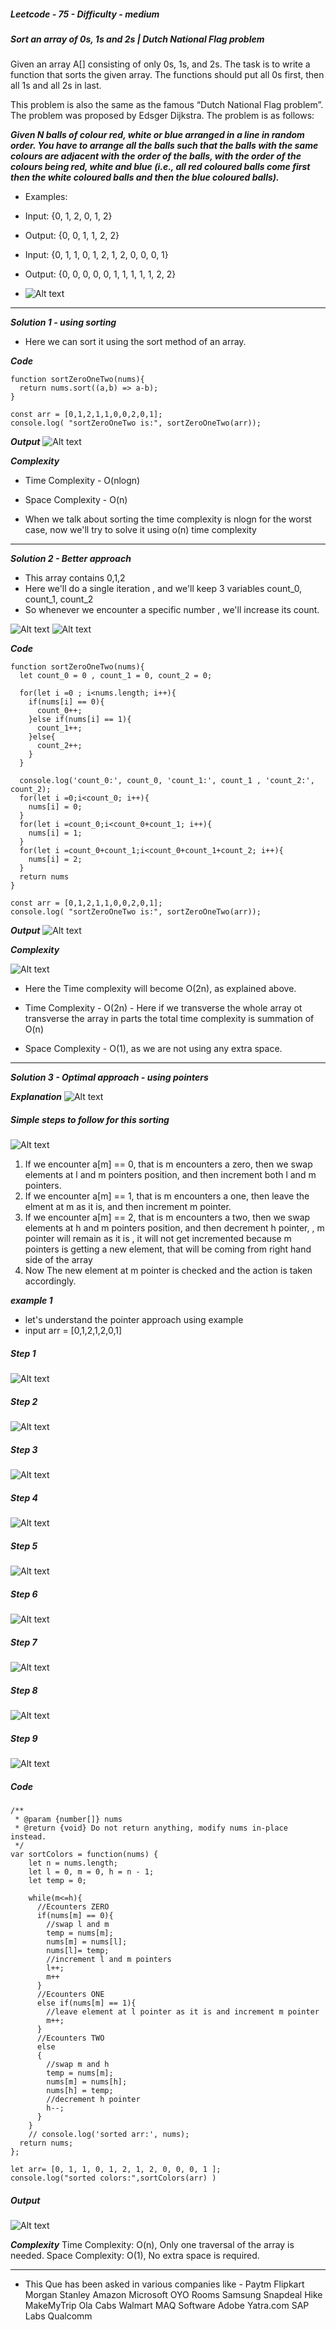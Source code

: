 ##### Leetcode - 75 - Difficulty - medium
##### Sort an array of 0s, 1s and 2s | Dutch National Flag problem

Given an array A[] consisting of only 0s, 1s, and 2s. The task is to write a function that sorts the given array. The functions should put all 0s first, then all 1s and all 2s in last.

This problem is also the same as the famous “Dutch National Flag problem”. The problem was proposed by Edsger Dijkstra. The problem is as follows:

***Given N balls of colour red, white or blue arranged in a line in random order. You have to arrange all the balls such that the balls with the same colours are adjacent with the order of the balls, with the order of the colours being red, white and blue (i.e., all red coloured balls come first then the white coloured balls and then the blue coloured balls).*** 

- Examples:
- Input: {0, 1, 2, 0, 1, 2}
- Output: {0, 0, 1, 1, 2, 2}

- Input: {0, 1, 1, 0, 1, 2, 1, 2, 0, 0, 0, 1}
- Output: {0, 0, 0, 0, 0, 1, 1, 1, 1, 1, 2, 2}

- ![Alt text](image-1.png)
________________________________________________________________

***Solution 1 - using sorting***

- Here we can sort it using the sort method of an array.

***Code***
```
function sortZeroOneTwo(nums){
  return nums.sort((a,b) => a-b);
}

const arr = [0,1,2,1,1,0,0,2,0,1];
console.log( "sortZeroOneTwo is:", sortZeroOneTwo(arr));
```
***Output***
![Alt text](image-2.png)

***Complexity***
- Time Complexity - O(nlogn)
- Space Complexity - O(n)

- When we talk about sorting the time complexity is nlogn for the worst case, now we'll try to solve it using o(n) time complexity
________________________________________________________________________________

***Solution 2 - Better approach***
- This array contains 0,1,2
- Here we'll do a single iteration , and we'll keep 3 variables count_0, count_1, count_2
- So whenever we encounter a specific number , we'll increase its count.

![Alt text](image-3.png)
![Alt text](image-5.png)

***Code***
```
function sortZeroOneTwo(nums){
  let count_0 = 0 , count_1 = 0, count_2 = 0;
  
  for(let i =0 ; i<nums.length; i++){
    if(nums[i] == 0){
      count_0++;
    }else if(nums[i] == 1){
      count_1++;
    }else{
      count_2++;
    } 
  }
  
  console.log('count_0:', count_0, 'count_1:', count_1 , 'count_2:', count_2);
  for(let i =0;i<count_0; i++){
    nums[i] = 0;
  }
  for(let i =count_0;i<count_0+count_1; i++){
    nums[i] = 1;
  }
  for(let i =count_0+count_1;i<count_0+count_1+count_2; i++){
    nums[i] = 2;
  }
  return nums
}

const arr = [0,1,2,1,1,0,0,2,0,1];
console.log( "sortZeroOneTwo is:", sortZeroOneTwo(arr));
```

***Output***
![Alt text](image-4.png)
 

***Complexity***

![Alt text](image-6.png)

- Here the Time complexity will become O(2n), as explained above.

- Time Complexity - O(2n) - Here if we transverse the whole array ot transverse the array in parts the total time complexity is summation of O(n)
- Space Complexity - O(1), as we are not using any extra space.

________________________________________________________________________________

***Solution 3 - Optimal approach - using pointers***

***Explanation***
![Alt text](image-17.png)

##### Simple steps to follow for this sorting
![Alt text](image-18.png)
1. If we encounter a[m] == 0, that is m encounters a zero, then we swap elements at l and m pointers position, and then increment both l and m pointers.
2. If we encounter a[m] == 1, that is m encounters a one, then leave the elment at m as it is, and then increment m pointer.
3. If we encounter a[m] == 2, that is m encounters a two, then we swap elements at h and m pointers position, and then decrement h pointer, , m pointer will remain as it is , it will not get incremented because m pointers is getting a new element, that will be coming from right hand side of the array
4. Now The new element at m pointer is checked and the action is taken accordingly. 

***example 1***
- let's understand the pointer approach using example
- input arr = [0,1,2,1,2,0,1]

##### Step 1
![Alt text](image-8.png)

##### Step 2
![Alt text](image-9.png)

##### Step 3
![Alt text](image-10.png)

##### Step 4
![Alt text](image-11.png)

##### Step 5
![Alt text](image-12.png)

##### Step 6
![Alt text](image-13.png)

##### Step 7
![Alt text](image-14.png)

##### Step 8
![Alt text](image-15.png)

##### Step 9
![Alt text](image-16.png)

##### Code
```
/**
 * @param {number[]} nums
 * @return {void} Do not return anything, modify nums in-place instead.
 */
var sortColors = function(nums) {
    let n = nums.length;
    let l = 0, m = 0, h = n - 1;
    let temp = 0;

    while(m<=h){
      //Ecounters ZERO
      if(nums[m] == 0){
        //swap l and m
        temp = nums[m];
        nums[m] = nums[l];
        nums[l]= temp;
        //increment l and m pointers
        l++;
        m++
      }
      //Ecounters ONE
      else if(nums[m] == 1){
        //leave element at l pointer as it is and increment m pointer
        m++;
      }
      //Ecounters TWO
      else 
      {
        //swap m and h
        temp = nums[m];
        nums[m] = nums[h];
        nums[h] = temp;
        //decrement h pointer
        h--;
      }
    }
    // console.log('sorted arr:', nums);
  return nums;
};

let arr= [0, 1, 1, 0, 1, 2, 1, 2, 0, 0, 0, 1 ];
console.log("sorted colors:",sortColors(arr) )
```

##### Output
![Alt text](image-19.png)

***Complexity***
Time Complexity: O(n), Only one traversal of the array is needed.
Space Complexity: O(1), No extra space is required.

__________________________________________________________________________________________________________________________

- This Que has been asked in various companies like - 
Paytm
Flipkart
Morgan Stanley
Amazon
Microsoft
OYO Rooms
Samsung
Snapdeal
Hike
MakeMyTrip
Ola Cabs
Walmart
MAQ Software
Adobe
Yatra.com
SAP Labs
Qualcomm